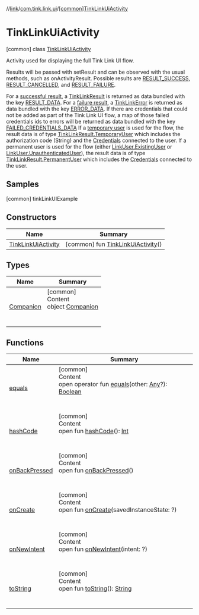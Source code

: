 //[link](../../index.md)/[com.tink.link.ui](../index.md)/[[common]TinkLinkUiActivity](index.md)



# TinkLinkUiActivity  
 [common] class [TinkLinkUiActivity](index.md)

Activity used for displaying the full Tink Link UI flow.



Results will be passed with setResult and can be observed with the usual methods, such as onActivityResult. Possible results are [RESULT_SUCCESS](-companion/-r-e-s-u-l-t_-s-u-c-c-e-s-s.md), [RESULT_CANCELLED](-companion/-r-e-s-u-l-t_-c-a-n-c-e-l-l-e-d.md), and [RESULT_FAILURE](-companion/-r-e-s-u-l-t_-f-a-i-l-u-r-e.md).



For a [successful result](-companion/-r-e-s-u-l-t_-s-u-c-c-e-s-s.md), a [TinkLinkResult](../[common]-tink-link-result/index.md) is returned as data bundled with the key [RESULT_DATA](-companion/-r-e-s-u-l-t_-d-a-t-a.md). For a [failure result](-companion/-r-e-s-u-l-t_-f-a-i-l-u-r-e.md), a [TinkLinkError](../[common]-tink-link-error/index.md) is returned as data bundled with the key [ERROR_DATA](-companion/-e-r-r-o-r_-d-a-t-a.md). If there are credentials that could not be added as part of the Tink Link UI flow, a map of those failed credentials ids to errors will be returned as data bundled with the key [FAILED_CREDENTIALS_DATA](-companion/-f-a-i-l-e-d_-c-r-e-d-e-n-t-i-a-l-s_-d-a-t-a.md) If a [temporary user](../[common]-link-user/-temporary-user/index.md) is used for the flow, the result data is of type [TinkLinkResult.TemporaryUser](../[common]-tink-link-result/-temporary-user/index.md) which includes the authorization code (String) and the [Credentials](../../com.tink.model.credentials/[common]-credentials/index.md) connected to the user. If a permanent user is used for the flow (either [LinkUser.ExistingUser](../[common]-link-user/-existing-user/index.md) or [LinkUser.UnauthenticatedUser](../[common]-link-user/-unauthenticated-user/index.md)), the result data is of type [TinkLinkResult.PermanentUser](../[common]-tink-link-result/-permanent-user/index.md) which includes the [Credentials](../../com.tink.model.credentials/[common]-credentials/index.md) connected to the user.

   


## Samples  
 [common] tinkLinkUIExample   


## Constructors  
  
|  Name|  Summary| 
|---|---|
| <a name="com.tink.link.ui/TinkLinkUiActivity/TinkLinkUiActivity/#/PointingToDeclaration/"></a>[TinkLinkUiActivity](-tink-link-ui-activity.md)| <a name="com.tink.link.ui/TinkLinkUiActivity/TinkLinkUiActivity/#/PointingToDeclaration/"></a> [common] fun [TinkLinkUiActivity](-tink-link-ui-activity.md)()   <br>


## Types  
  
|  Name|  Summary| 
|---|---|
| <a name="com.tink.link.ui/TinkLinkUiActivity.Companion///PointingToDeclaration/"></a>[Companion](-companion/index.md)| <a name="com.tink.link.ui/TinkLinkUiActivity.Companion///PointingToDeclaration/"></a>[common]  <br>Content  <br>object [Companion](-companion/index.md)  <br><br><br>


## Functions  
  
|  Name|  Summary| 
|---|---|
| <a name="kotlin/Any/equals/#kotlin.Any?/PointingToDeclaration/"></a>[equals](../../com.tink.service.user/[common]-user-profile-service-impl/index.md#%5Bkotlin%2FAny%2Fequals%2F%23kotlin.Any%3F%2FPointingToDeclaration%2F%5D%2FFunctions%2F1135467963)| <a name="kotlin/Any/equals/#kotlin.Any?/PointingToDeclaration/"></a>[common]  <br>Content  <br>open operator fun [equals](../../com.tink.service.user/[common]-user-profile-service-impl/index.md#%5Bkotlin%2FAny%2Fequals%2F%23kotlin.Any%3F%2FPointingToDeclaration%2F%5D%2FFunctions%2F1135467963)(other: [Any](https://kotlinlang.org/api/latest/jvm/stdlib/kotlin/-any/index.html)?): [Boolean](https://kotlinlang.org/api/latest/jvm/stdlib/kotlin/-boolean/index.html)  <br><br><br>
| <a name="kotlin/Any/hashCode/#/PointingToDeclaration/"></a>[hashCode](../../com.tink.service.user/[common]-user-profile-service-impl/index.md#%5Bkotlin%2FAny%2FhashCode%2F%23%2FPointingToDeclaration%2F%5D%2FFunctions%2F1135467963)| <a name="kotlin/Any/hashCode/#/PointingToDeclaration/"></a>[common]  <br>Content  <br>open fun [hashCode](../../com.tink.service.user/[common]-user-profile-service-impl/index.md#%5Bkotlin%2FAny%2FhashCode%2F%23%2FPointingToDeclaration%2F%5D%2FFunctions%2F1135467963)(): [Int](https://kotlinlang.org/api/latest/jvm/stdlib/kotlin/-int/index.html)  <br><br><br>
| <a name="com.tink.link.ui/TinkLinkUiActivity/onBackPressed/#/PointingToDeclaration/"></a>[onBackPressed](on-back-pressed.md)| <a name="com.tink.link.ui/TinkLinkUiActivity/onBackPressed/#/PointingToDeclaration/"></a>[common]  <br>Content  <br>open fun [onBackPressed](on-back-pressed.md)()  <br><br><br>
| <a name="com.tink.link.ui/TinkLinkUiActivity/onCreate/#?/PointingToDeclaration/"></a>[onCreate](on-create.md)| <a name="com.tink.link.ui/TinkLinkUiActivity/onCreate/#?/PointingToDeclaration/"></a>[common]  <br>Content  <br>open fun [onCreate](on-create.md)(savedInstanceState: <ERROR CLASS>?)  <br><br><br>
| <a name="com.tink.link.ui/TinkLinkUiActivity/onNewIntent/#?/PointingToDeclaration/"></a>[onNewIntent](on-new-intent.md)| <a name="com.tink.link.ui/TinkLinkUiActivity/onNewIntent/#?/PointingToDeclaration/"></a>[common]  <br>Content  <br>open fun [onNewIntent](on-new-intent.md)(intent: <ERROR CLASS>?)  <br><br><br>
| <a name="kotlin/Any/toString/#/PointingToDeclaration/"></a>[toString](../../com.tink.service.user/[common]-user-profile-service-impl/index.md#%5Bkotlin%2FAny%2FtoString%2F%23%2FPointingToDeclaration%2F%5D%2FFunctions%2F1135467963)| <a name="kotlin/Any/toString/#/PointingToDeclaration/"></a>[common]  <br>Content  <br>open fun [toString](../../com.tink.service.user/[common]-user-profile-service-impl/index.md#%5Bkotlin%2FAny%2FtoString%2F%23%2FPointingToDeclaration%2F%5D%2FFunctions%2F1135467963)(): [String](https://kotlinlang.org/api/latest/jvm/stdlib/kotlin/-string/index.html)  <br><br><br>

